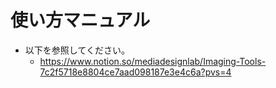 # 使い方マニュアル
- 以下を参照してください。
  - https://www.notion.so/mediadesignlab/Imaging-Tools-7c2f5718e8804ce7aad098187e3e4c6a?pvs=4
